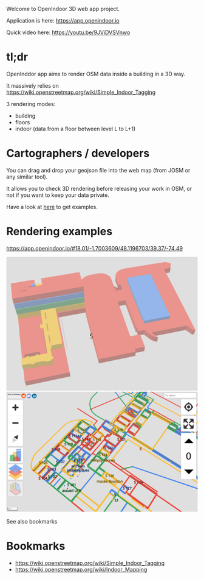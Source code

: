 Welcome to OpenIndoor 3D web app project.

Application is here:
https://app.openindoor.io

Quick video here: https://youtu.be/9JViDVSVnwo
# tl;dr

OpenInddor app aims to render OSM data inside a building in a 3D way.

It massively relies on https://wiki.openstreetmap.org/wiki/Simple_Indoor_Tagging

3 rendering modes:

* building
* floors
* indoor (data from a floor between level L to L+1)

# Cartographers / developers

You can drag and drop your geojson file into the web map (from JOSM or any similar tool).

It allows you to check 3D rendering before releasing your work in OSM, or not if you want to keep your data private.

Have a look at [here](EXAMPLES.md) to get examples.

# Rendering examples

https://app.openindoor.io/#18.01/-1.7003609/48.1196703/39.37/-74.49

![Alt text](examples/img/S_floors.png?raw=true "Building S - Floors view")
![Alt text](examples/img/S_indoor.png?raw=true "Building S - Level 0 - Indoor view")

See also bookmarks

# Bookmarks

* https://wiki.openstreetmap.org/wiki/Simple_Indoor_Tagging
* https://wiki.openstreetmap.org/wiki/Indoor_Mapping